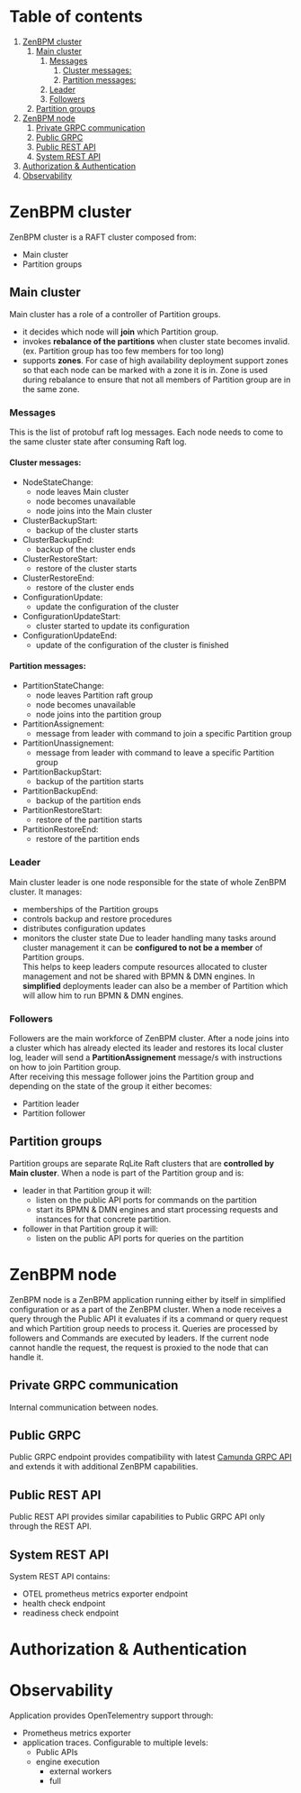 # Table of contents
1. [ZenBPM cluster](#zenbpm-cluster)
   1. [Main cluster](#main-cluster)
      1. [Messages](#messages)
         1. [Cluster messages:](#cluster-messages:)
         2. [Partition messages:](#partition-messages:)
      2. [Leader](#leader)
      3. [Followers](#followers)
   2. [Partition groups](#partition-groups)
2. [ZenBPM node](#zenbpm-node)
   1. [Private GRPC communication](#private-grpc-communication)
   2. [Public GRPC](#public-grpc)
   3. [Public REST API](#public-rest-api)
   4. [System REST API](#system-rest-api)
3. [Authorization & Authentication](#authorization-&-authentication)
4. [Observability](#observability)

# ZenBPM cluster
ZenBPM cluster is a RAFT cluster composed from:  
 - Main cluster
 - Partition groups

## Main cluster
Main cluster has a role of a controller of Partition groups.  
 - it decides which node will **join** which Partition group.
 - invokes **rebalance of the partitions** when cluster state becomes invalid. (ex. Partition group has too few members for too long)
 - supports **zones**. For case of high availability deployment support zones so that each node can be marked with a zone it is in. Zone is used during rebalance to ensure that not all members of Partition group are in the same zone.

### Messages
This is the list of protobuf raft log messages. Each node needs to come to the same cluster state after consuming Raft log.

#### Cluster messages:
- NodeStateChange: 
  - node leaves Main cluster
  - node becomes unavailable
  - node joins into the Main cluster
- ClusterBackupStart:
  - backup of the cluster starts
- ClusterBackupEnd:
  - backup of the cluster ends
- ClusterRestoreStart:
  - restore of the cluster starts
- ClusterRestoreEnd:
  - restore of the cluster ends
- ConfigurationUpdate:
  - update the configuration of the cluster
- ConfigurationUpdateStart:
  - cluster started to update its configuration
- ConfigurationUpdateEnd:
  - update of the configuration of the cluster is finished

#### Partition messages:  
- PartitionStateChange:
  - node leaves Partition raft group
  - node becomes unavailable
  - node joins into the partition group
- PartitionAssignement:
  - message from leader with command to join a specific Partition group
- PartitionUnassignement:
  - message from leader with command to leave a specific Partition group
- PartitionBackupStart:
  - backup of the partition starts
- PartitionBackupEnd:
  - backup of the partition ends
- PartitionRestoreStart:
  - restore of the partition starts
- PartitionRestoreEnd:
  - restore of the partition ends


### Leader
Main cluster leader is one node responsible for the state of whole ZenBPM cluster. It manages:
 - memberships of the Partition groups
 - controls backup and restore procedures
 - distributes configuration updates
 - monitors the cluster state
Due to leader handling many tasks around cluster management it can be **configured to not be a member** of Partition groups.  
This helps to keep leaders compute resources allocated to cluster management and not be shared with BPMN & DMN engines.
In **simplified** deployments leader can also be a member of Partition which will allow him to run BPMN & DMN engines.

### Followers
Followers are the main workforce of ZenBPM cluster. After a node joins into a cluster which has already elected its leader and restores its local cluster log, leader will send a **PartitionAssignement** message/s with instructions on how to join Partition group.  
After receiving this message follower joins the Partition group and depending on the state of the group it either becomes:
 - Partition leader 
 - Partition follower

## Partition groups
Partition groups are separate RqLite Raft clusters that are **controlled by Main cluster**. 
When a node is part of the Partition group and is:
 - leader in that Partition group it will: 
   - listen on the public API ports for commands on the partition
   - start its BPMN & DMN engines and start processing requests and instances for that concrete partition.
 - follower in that Partition group it will:
   - listen on the public API ports for queries on the partition

# ZenBPM node
ZenBPM node is a ZenBPM application running either by itself in simplified configuration or as a part of the ZenBPM cluster.
When a node receives a query through the Public API it evaluates if its a command or query request and which Partition group needs to process it. Queries are processed by followers and Commands are executed by leaders.
If the current node cannot handle the request, the request is proxied to the node that can handle it.

## Private GRPC communication
Internal communication between nodes.

## Public GRPC 
Public GRPC endpoint provides compatibility with latest [Camunda GRPC API](https://github.com/camunda/camunda/blob/8.5.15/zeebe/gateway-protocol/src/main/proto/gateway.proto) and extends it with additional ZenBPM capabilities.

## Public REST API
Public REST API provides similar capabilities to Public GRPC API only through the REST API.

## System REST API
System REST API contains:
 - OTEL prometheus metrics exporter endpoint
 - health check endpoint
 - readiness check endpoint

# Authorization & Authentication

# Observability
Application provides OpenTelementry support through:
 - Prometheus metrics exporter
 - application traces. Configurable to multiple levels:
   - Public APIs
   - engine execution
     - external workers
     - full

